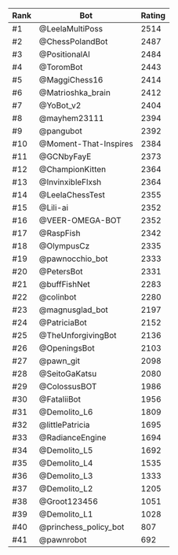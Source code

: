 Rank|Bot|Rating
---|---|---
#1|@LeelaMultiPoss|2514
#2|@ChessPolandBot|2487
#3|@PositionalAI|2484
#4|@ToromBot|2443
#5|@MaggiChess16|2414
#6|@Matrioshka_brain|2412
#7|@YoBot_v2|2404
#8|@mayhem23111|2394
#9|@pangubot|2392
#10|@Moment-That-Inspires|2384
#11|@GCNbyFayE|2373
#12|@ChampionKitten|2364
#13|@InvinxibleFlxsh|2364
#14|@LeelaChessTest|2355
#15|@Lili-ai|2352
#16|@VEER-OMEGA-BOT|2352
#17|@RaspFish|2342
#18|@OlympusCz|2335
#19|@pawnocchio_bot|2333
#20|@PetersBot|2331
#21|@buffFishNet|2283
#22|@colinbot|2280
#23|@magnusglad_bot|2197
#24|@PatriciaBot|2152
#25|@TheUnforgivingBot|2136
#26|@OpeningsBot|2103
#27|@pawn_git|2098
#28|@SeitoGaKatsu|2080
#29|@ColossusBOT|1986
#30|@FataliiBot|1956
#31|@Demolito_L6|1809
#32|@littlePatricia|1695
#33|@RadianceEngine|1694
#34|@Demolito_L5|1692
#35|@Demolito_L4|1535
#36|@Demolito_L3|1333
#37|@Demolito_L2|1205
#38|@Groot123456|1051
#39|@Demolito_L1|1028
#40|@princhess_policy_bot|807
#41|@pawnrobot|692
